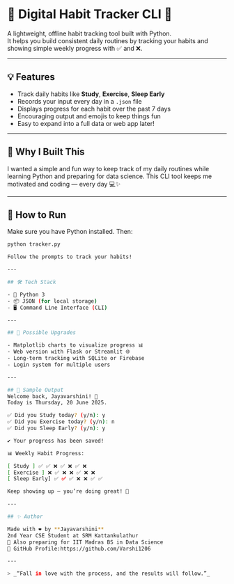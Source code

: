 # 📅 Digital Habit Tracker CLI 🌱

A lightweight, offline habit tracking tool built with Python.  
It helps you build consistent daily routines by tracking your habits and showing simple weekly progress with ✅ and ❌.

---

## 💡 Features

- Track daily habits like **Study**, **Exercise**, **Sleep Early**
- Records your input every day in a `.json` file
- Displays progress for each habit over the past 7 days
- Encouraging output and emojis to keep things fun
- Easy to expand into a full data or web app later!

---

## 🧠 Why I Built This

I wanted a simple and fun way to keep track of my daily routines while learning Python and preparing for data science. This CLI tool keeps me motivated and coding — every day 💻✨

---

## 🚀 How to Run

Make sure you have Python installed. Then:

```bash
python tracker.py

Follow the prompts to track your habits!

---

## 🛠 Tech Stack

- 🐍 Python 3
- 📦 JSON (for local storage)
- 🖥 Command Line Interface (CLI)

---

## 🔮 Possible Upgrades

- Matplotlib charts to visualize progress 📊
- Web version with Flask or Streamlit 🌐
- Long-term tracking with SQLite or Firebase
- Login system for multiple users

---

## 📸 Sample Output
Welcome back, Jayavarshini! 🌻
Today is Thursday, 20 June 2025.

✅ Did you Study today? (y/n): y
✅ Did you Exercise today? (y/n): n
✅ Did you Sleep Early? (y/n): y

✔️ Your progress has been saved!

📊 Weekly Habit Progress:

[ Study ] ✅ ✅ ❌ ✅ ❌ ✅ ❌
[ Exercise ] ❌ ✅ ❌ ❌ ✅ ❌ ❌
[ Sleep Early] ✅ ✅ ✅ ❌ ❌ ✅ ✅

Keep showing up — you’re doing great! 💪

---

## ✨ Author

Made with ❤️ by **Jayavarshini**  
2nd Year CSE Student at SRM Kattankulathur  
🎯 Also preparing for IIT Madras BS in Data Science  
📌 GitHub Profile:https://github.com/Varshi1206

---

> _“Fall in love with the process, and the results will follow.”_



